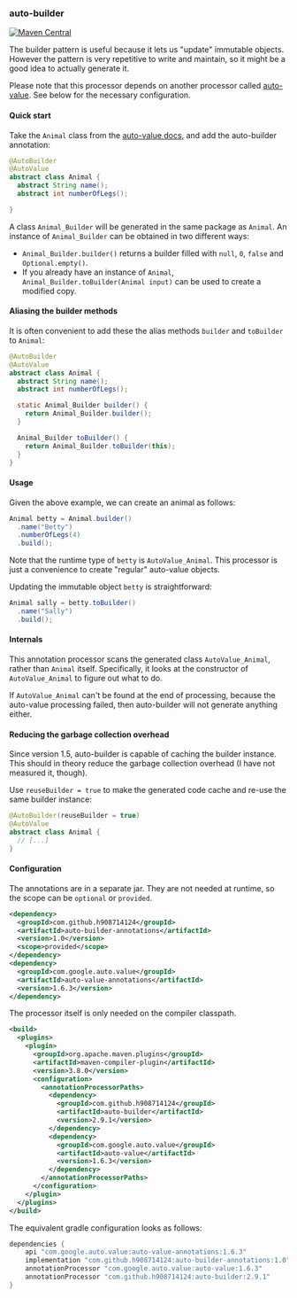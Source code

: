 ### auto-builder

[![Maven Central](https://maven-badges.herokuapp.com/maven-central/com.github.h908714124/auto-builder/badge.svg)](https://maven-badges.herokuapp.com/maven-central/com.github.h908714124/auto-builder)

The builder pattern is useful because it lets us "update" immutable objects.
However the pattern is very repetitive to write and maintain,
so it might be a good idea to actually generate it.

Please note that this processor depends on another processor
called [auto-value](https://github.com/google/auto/tree/master/value).
See below for the necessary configuration.

#### Quick start

Take the `Animal` class from the 
[auto-value docs](https://github.com/google/auto/blob/master/value/userguide/builders.md),
and add the auto-builder annotation:

````java
@AutoBuilder
@AutoValue
abstract class Animal {
  abstract String name();
  abstract int numberOfLegs();

}
````

A class `Animal_Builder` will be generated in the same package as `Animal`.
An instance of `Animal_Builder` can be obtained in two different ways:

* `Animal_Builder.builder()` returns a builder filled with `null`, `0`, `false` and `Optional.empty()`.
* If you already have an instance of `Animal`, `Animal_Builder.toBuilder(Animal input)`
can be used to create a modified copy.

#### Aliasing the builder methods

It is often convenient to add these the alias methods `builder` and `toBuilder`
to `Animal`:

````java
@AutoBuilder
@AutoValue
abstract class Animal {
  abstract String name();
  abstract int numberOfLegs();

  static Animal_Builder builder() {
    return Animal_Builder.builder();
  }

  Animal_Builder toBuilder() {
    return Animal_Builder.toBuilder(this);
  }
}
````

#### Usage

Given the above example, we can create an
animal as follows:

````java
Animal betty = Animal.builder()
  .name("Betty")
  .numberOfLegs(4)
  .build();
````

Note that the runtime type of `betty` is `AutoValue_Animal`.
This processor is just a convenience to create "regular"
auto-value objects.

Updating the immutable object `betty` is straightforward:

````java
Animal sally = betty.toBuilder()
  .name("Sally")
  .build();
````

#### Internals

This annotation processor scans the generated class `AutoValue_Animal`,
rather than `Animal` itself.
Specifically, it looks at the constructor of `AutoValue_Animal`
to figure out what to do.

If `AutoValue_Animal` can't be found at the end of processing,
because the auto-value processing failed,
then auto-builder will not generate anything either.

#### Reducing the garbage collection overhead

Since version 1.5, auto-builder is capable of caching the builder instance.
This should in theory reduce the garbage collection overhead
(I have not measured it, though).

Use `reuseBuilder = true` to make
the generated code cache and re-use
the same builder instance:

````java
@AutoBuilder(reuseBuilder = true)
@AutoValue
abstract class Animal {
  // [...]
}
````

#### Configuration

The annotations are in a separate jar.
They are not needed at runtime, so the scope can be `optional`
or `provided`.

````xml
<dependency>
  <groupId>com.github.h908714124</groupId>
  <artifactId>auto-builder-annotations</artifactId>
  <version>1.0</version>
  <scope>provided</scope>
</dependency>
<dependency>
  <groupId>com.google.auto.value</groupId>
  <artifactId>auto-value-annotations</artifactId>
  <version>1.6.3</version>
</dependency>
````

The processor itself is only needed on the compiler classpath.

````xml
<build>
  <plugins>
    <plugin>
      <groupId>org.apache.maven.plugins</groupId>
      <artifactId>maven-compiler-plugin</artifactId>
      <version>3.8.0</version>
      <configuration>
        <annotationProcessorPaths>
          <dependency>
            <groupId>com.github.h908714124</groupId>
            <artifactId>auto-builder</artifactId>
            <version>2.9.1</version>
          </dependency>
          <dependency>
            <groupId>com.google.auto.value</groupId>
            <artifactId>auto-value</artifactId>
            <version>1.6.3</version>
          </dependency>
        </annotationProcessorPaths>
      </configuration>
    </plugin>
  </plugins>
</build>
````

The equivalent gradle configuration looks as follows:
 
````groovy
dependencies {
    api "com.google.auto.value:auto-value-annotations:1.6.3"
    implementation "com.github.h908714124:auto-builder-annotations:1.0"
    annotationProcessor "com.google.auto.value:auto-value:1.6.3"
    annotationProcessor "com.github.h908714124:auto-builder:2.9.1"
}
````

